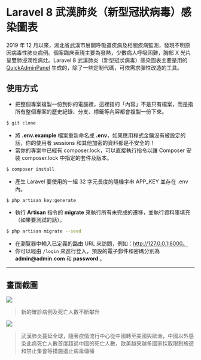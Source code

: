 # Laravel 8 武漢肺炎（新型冠狀病毒）感染圖表

2019 年 12 月以來，湖北省武漢市展開呼吸道疾病及相關疾病監測，發現不明原因病毒性肺炎病例。個案臨床表現主要為發熱，少數病人呼吸困難，胸部 X 光片呈雙肺浸潤性病灶。Laravel 8 武漢肺炎（新型冠狀病毒）感染圖表主要是用的 [QuickAdminPanel](https://quickadminpanel.com) 生成的，除了一些定制代碼，可依需求彈性改造的工具。

## 使用方式
- 把整個專案複製一份到你的電腦裡，這裡指的「內容」不是只有檔案，而是指所有整個專案的歷史紀錄、分支、標籤等內容都會複製一份下來。
```sh
$ git clone
```
- 將 __.env.example__ 檔案重新命名成 __.env__，如果應用程式金鑰沒有被設定的話，你的使用者 sessions 和其他加密的資料都是不安全的！
- 當你的專案中已經有 composer.lock，可以直接執行指令以讓 Composer 安裝 composer.lock 中指定的套件及版本。
```sh
$ composer install
```
- 產⽣ Laravel 要使用的一組 32 字元長度的隨機字串 APP_KEY 並存在 .env 內。
```sh
$ php artisan key:generate
```
- 執行 __Artisan__ 指令的 __migrate__ 來執行所有未完成的遷移，並執行資料庫填充（如果要測試的話）。
```sh
$ php artisan migrate --seed
```
- 在瀏覽器中輸入已定義的路由 URL 來訪問，例如：http://127.0.0.1:8000。
- 你可以經由 `/login` 來進行登入，預設的電子郵件和密碼分別為 __admin@admin.com__ 和 __password__ 。

----

## 畫面截圖
![](https://i.imgur.com/bLSQ30y.png)
> 新的確診病例及死亡人數不斷攀升

![](https://i.imgur.com/1IZg1vq.png)
> 武漢肺炎蔓延全球，隨著疫情流行中心從中國轉至美國與歐洲，中國以外感染此病死亡人數首度超過中國的死亡人數，歐美越來越多國家採取限制旅遊和禁止集會等措施遏止病毒傳播